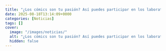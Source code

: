 ```yaml
---
title: "¿Los cómics son tu pasión? Así puedes participar en los laboratorios y talleres gratis de la BibloRed en Bogotá"
date: 2025-08-18T13:14:09+0000
categories: [Noticias]
tags: []
cover:
  image: "/images/noticias/"
  alt: "¿Los cómics son tu pasión? Así puedes participar en los laboratorios y talleres gratis de la BibloRed en Bogotá"
  hidden: false
---
```



